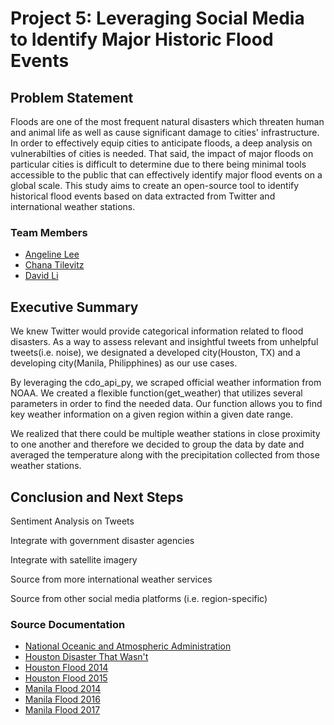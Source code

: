# Project 5: Leveraging Social Media to Identify Major Historic Flood Events

## Problem Statement
Floods are one of the most frequent natural disasters which threaten human and animal life as well as cause significant damage to cities' infrastructure. In order to effectively equip cities to anticipate floods, a deep analysis on vulnerabilties of cities is needed. That said, the impact of major floods on particular cities is difficult to determine due to there being minimal tools accessible to the public that can effectively identify major flood events on a global scale. This study aims to create an open-source tool to identify historical flood events based on data extracted from Twitter and international weather stations.


### Team Members
* [Angeline Lee](https://www.linkedin.com/in/angelinevlee/)
* [Chana Tilevitz](https://www.linkedin.com/in/chanatilevitz/)
* [David Li](https://www.linkedin.com/in/davidgnli/)

## Executive Summary
We knew Twitter would provide categorical information related to flood disasters. As a way to assess relevant and insightful tweets from unhelpful tweets(i.e. noise), we designated a developed city(Houston, TX) and a developing city(Manila, Philipphines) as our use cases. 

By leveraging the cdo_api_py, we scraped official weather information from NOAA. We created a flexible function(get_weather) that utilizes several parameters in order to find the needed data. Our function allows you to find key weather information on a given region within a given date range.

We realized that there could be multiple weather stations in close proximity to one another and therefore we decided to group the data by date and averaged the temperature along with the precipitation collected from those weather stations. 


## Conclusion and Next Steps

Sentiment Analysis on Tweets

Integrate with government disaster agencies

Integrate with satellite imagery

Source from more international weather services

Source from other social media platforms (i.e. region-specific)


### Source Documentation
* [National Oceanic and Atmospheric Administration](https://www.noaa.gov/weather)
* [Houston Disaster That Wasn't](https://www.houstonpublicmedia.org/articles/news/2017/06/22/205744/the-storm-that-wasnt/)
* [Houston Flood 2014](http://floodlist.com/america/usa/thunderstorm-flash-floods-houston-texas)
* [Houston Flood 2015](http://floodlist.com/america/usa/texas-floods-6-killed-after-storms-sweep-through-austin-and-houston)
* [Manila Flood 2014](https://center.noah.up.edu.ph/habagat-2014-flood-marikina-city/)
* [Manila Flood 2016](http://floodlist.com/asia/philippines-floods-manila-central-luzon-calabarzon-august-2016)
* [Manila Flood 2017](https://www.rappler.com/move-ph/issues/disasters/181867-flooded-areas-metro-manila-september-12)
